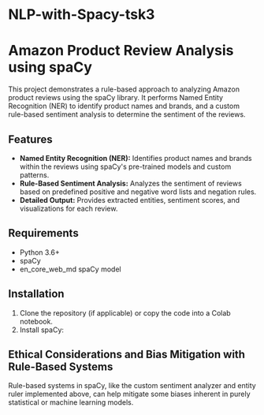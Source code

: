 # NLP-with-Spacy-tsk3
# Amazon Product Review Analysis using spaCy

This project demonstrates a rule-based approach to analyzing Amazon product reviews using the spaCy library. It performs Named Entity Recognition (NER) to identify product names and brands, and a custom rule-based sentiment analysis to determine the sentiment of the reviews.

## Features

* **Named Entity Recognition (NER):** Identifies product names and brands within the reviews using spaCy's pre-trained models and custom patterns.
* **Rule-Based Sentiment Analysis:** Analyzes the sentiment of reviews based on predefined positive and negative word lists and negation rules.
* **Detailed Output:** Provides extracted entities, sentiment scores, and visualizations for each review.

## Requirements

* Python 3.6+
* spaCy
* en_core_web_md spaCy model

## Installation

1. Clone the repository (if applicable) or copy the code into a Colab notebook.
2. Install spaCy:

## Ethical Considerations and Bias Mitigation with Rule-Based Systems

Rule-based systems in spaCy, like the custom sentiment analyzer and entity ruler implemented above, can help mitigate some biases inherent in purely statistical or machine learning models.
